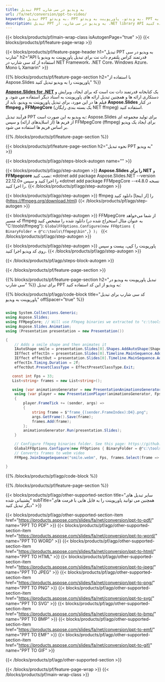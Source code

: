 ```yaml
---
title: تبدیل PPT به ویدیو در سی شارپ
url: /fa/net/conversion/ppt-to-video/
keywords: تبدیل PPT به ویدئو، PPT به ویدئو، پاورپوینت به ویدئو، PPT به MP4، C# API، کتابخانه دات نت
description: تبدیل PPT به ویدیو در سی شارپ. از .NET library API برای تبدیل پاورپوینت به ویدیو استفاده کنید
---
```


{{< blocks/products/pf/main-wrap-class isAutogenPage="true" >}}
{{< blocks/products/pf/feature-page-wrap >}}

{{< blocks/products/pf/feature-page-header h1="تبدیل PPT به ویدیو در سی شارپ" h2="API قدرتمند کراس پلتفرم دات نت برای تبدیل پاورپوینت به ویدیو با استفاده از کد سی شارپ در NET Framework، .NET Core، Windows Azure، Mono یا Xamarin" >}}

{{% blocks/products/pf/feature-page-section h2="با استفاده از Aspose.Slides پاورپوینت را به ویدیو تبدیل کنید" %}}

[**Aspose.Slides for .NET**](https://products.aspose.com/slides/fa/net/) یک کتابخانه قدرتمند دات نت است که برای ایجاد، ویرایش و دستکاری ارائه ها و همچنین تبدیل ارائه های پاورپوینت به اسناد دیگر استفاده می شود. و فیلم ها در این مورد، برای تبدیل پاورپوینت به ویدیو، باید از **Aspose.Slides** در کنار **ffmpeg** و **FFMpegCore** (یک بسته بندی رایگان NET ffmpeg) استفاده کنید.

فرآیند تبدیل PPT به ویدیو به این صورت است: Aspose.Slides برای تولید مجموعه ای از فریم ها (از اسلایدهای ارائه) و سپس FFMpegCore (ffmpeg) برای ایجاد یک ویدیو بر اساس فریم ها استفاده می شود.

{{% /blocks/products/pf/feature-page-section %}}

{{< blocks/products/pf/feature-page-section  h2="نحوه تبدیل PPT به ویدیو" >}}

{{< blocks/products/pf/agp/steps-block-autogen name="" >}}

{{< blocks/products/pf/agp/step-autogen >}}
**Aspose.Slides را برای NET** و **FFMpegcore** نصب کنید: «dotnet add package Aspose.Slides.NET --version 22.12.0» را اجرا کنید و سپس «dotnet add package FFMpegCore --نسخه 4.8.0» را اجرا کنید.
{{< /blocks/products/pf/agp/step-autogen >}}

{{< blocks/products/pf/agp/step-autogen >}}
ffmpeg را [از اینجا] دانلود کنید (https://ffmpeg.org/download.html)
{{< /blocks/products/pf/agp/step-autogen >}}

{{< blocks/products/pf/agp/step-autogen >}}
FFMpegCore از شما می‌خواهد که مسیر ffmpeg دانلود شده را مشخص کنید (به عنوان مثال استخراج شده در "C:\tools\ffmpeg"): `GlobalFFOptions.Configure(new FFOptions { BinaryFolder = @"c:\tools\ffmpeg\bin",} ); `
{{< /blocks/products/pf/agp/step-autogen >}}

{{< blocks/products/pf/agp/step-autogen >}}
پاورپوینت را کپی، پیست و سپس روی کد ویدیو اجرا کنید.
{{< /blocks/products/pf/agp/step-autogen >}}

{{< /blocks/products/pf/agp/steps-block-autogen >}}

{{< /blocks/products/pf/feature-page-section >}}

{{% blocks/products/pf/feature-page-section  h2="تبدیل پاورپوینت به ویدیو در سی شارپ" %}}
برای تبدیل PPT به ویدیو از این کد استفاده کنید:

{{% blocks/products/pf/agp/code-block title="کد سی شارپ برای تبدیل پاورپوینت به ویدیو" offSpacer="true" %}}
```cs

using System.Collections.Generic;
using Aspose.Slides;
using FFMpegCore; // Will use FFmpeg binaries we extracted to "c:\tools\ffmpeg" before
using Aspose.Slides.Animation;
using (Presentation presentation = new Presentation())

{
    // Adds a smile shape and then animates it
    IAutoShape smile = presentation.Slides[0].Shapes.AddAutoShape(ShapeType.SmileyFace, 110, 20, 500, 500);
    IEffect effectIn = presentation.Slides[0].Timeline.MainSequence.AddEffect(smile, EffectType.Fly, EffectSubtype.TopLeft, EffectTriggerType.AfterPrevious);
    IEffect effectOut = presentation.Slides[0].Timeline.MainSequence.AddEffect(smile, EffectType.Fly, EffectSubtype.BottomRight, EffectTriggerType.AfterPrevious);
    effectIn.Timing.Duration = 2f;
    effectOut.PresetClassType = EffectPresetClassType.Exit;

   const int Fps = 33;
   List<string> frames = new List<string>();

   using (var animationsGenerator = new PresentationAnimationsGenerator(presentation))
    using (var player = new PresentationPlayer(animationsGenerator, Fps))
    {
        player.FrameTick += (sender, args) =>
        {
            string frame = $"frame_{(sender.FrameIndex):D4}.png";
            args.GetFrame().Save(frame);
            frames.Add(frame);
        };
        animationsGenerator.Run(presentation.Slides);
    }

    // Configure ffmpeg binaries folder. See this page: https://github.com/rosenbjerg/FFMpegCore#installation
    GlobalFFOptions.Configure(new FFOptions { BinaryFolder = @"c:\tools\ffmpeg\bin", });
    // Converts frames to webm video
    FFMpeg.JoinImageSequence("smile.webm", Fps, frames.Select(frame => ImageInfo.FromPath(frame)).ToArray());

}
```
{{% /blocks/products/pf/agp/code-block %}}

{{% /blocks/products/pf/feature-page-section %}}

{{< blocks/products/pf/agp/other-supported-section title="سایر تبدیل های پشتیبانی شده" subTitle="همچنین می توانید پاورپوینت را به فایل هایی با فرمت های دیگر تبدیل کنید" >}}

{{< blocks/products/pf/agp/other-supported-section-item href="https://products.aspose.com/slides/fa/net/conversion/ppt-to-pdf/" name="PPT TO PDF" >}}
{{< blocks/products/pf/agp/other-supported-section-item href="https://products.aspose.com/slides/fa/net/conversion/ppt-to-word/" name="PPT TO WORD" >}}
{{< blocks/products/pf/agp/other-supported-section-item href="https://products.aspose.com/slides/fa/net/conversion/ppt-to-html/" name="PPT TO HTML" >}}
{{< blocks/products/pf/agp/other-supported-section-item href="https://products.aspose.com/slides/fa/net/conversion/ppt-to-jpeg/" name="PPT TO JPEG" >}}
{{< blocks/products/pf/agp/other-supported-section-item href="https://products.aspose.com/slides/fa/net/conversion/ppt-to-png/" name="PPT TO PNG" >}}
{{< blocks/products/pf/agp/other-supported-section-item href="https://products.aspose.com/slides/fa/net/conversion/ppt-to-svg/" name="PPT TO SVG" >}}
{{< blocks/products/pf/agp/other-supported-section-item href="https://products.aspose.com/slides/fa/net/conversion/ppt-to-bmp/" name="PPT TO BMP" >}}
{{< blocks/products/pf/agp/other-supported-section-item href="https://products.aspose.com/slides/fa/net/conversion/ppt-to-emf/" name="PPT TO EMF" >}}
{{< blocks/products/pf/agp/other-supported-section-item href="https://products.aspose.com/slides/fa/net/conversion/ppt-to-gif/" name="PPT TO GIF" >}}


{{< /blocks/products/pf/agp/other-supported-section >}}

{{< /blocks/products/pf/feature-page-wrap >}}
{{< /blocks/products/pf/main-wrap-class >}}
